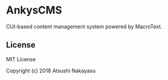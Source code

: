 
# AnkysCMS

CUI-based content management system powered by MacroText.

## License

MIT License

Copyright (c) 2018 Atsushi Nakayasu
